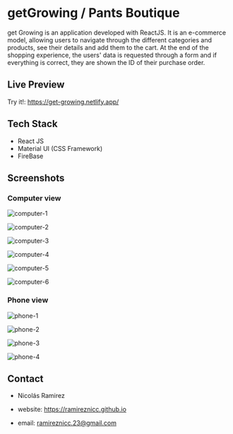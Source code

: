 # getGrowing / Pants Boutique

get Growing is an application developed with ReactJS.
It is an e-commerce model, allowing users to navigate through the different categories and products, see their details and add them to the cart. At the end of the shopping experience, the users' data is requested through a form and if everything is correct, they are shown the ID of their purchase order.

## Live Preview

Try it!: https://get-growing.netlify.app/

## Tech Stack

- React JS
- Material UI (CSS Framework)
- FireBase

## Screenshots

### Computer view

![computer-1](https://firebasestorage.googleapis.com/v0/b/get-growing-plants.appspot.com/o/screenshots%2Fbrowser-2.png?alt=media&token=ffd1b853-04ad-41e4-aba5-86e63e33bbb9)

![computer-2](https://firebasestorage.googleapis.com/v0/b/get-growing-plants.appspot.com/o/screenshots%2Fbrowser-3.png?alt=media&token=404b83eb-c5db-4617-a40b-2702a5e72fa6)

![computer-3](https://firebasestorage.googleapis.com/v0/b/get-growing-plants.appspot.com/o/screenshots%2Fbrowser-4.png?alt=media&token=7d5cda5c-5278-4f75-81fd-6e80c56a96a8)

![computer-4](https://firebasestorage.googleapis.com/v0/b/get-growing-plants.appspot.com/o/screenshots%2Fbrowser-5.png?alt=media&token=19aeab0c-f179-4979-996f-95444c893196)

![computer-5](https://firebasestorage.googleapis.com/v0/b/get-growing-plants.appspot.com/o/screenshots%2Fbrowser-6.png?alt=media&token=dc0c20d5-d390-4f8d-9090-be406d241154)

![computer-6](https://firebasestorage.googleapis.com/v0/b/get-growing-plants.appspot.com/o/screenshots%2Fbrowser-7.png?alt=media&token=96deb10f-b712-4373-9adc-e0dbbd5c3222)

### Phone view

![phone-1](https://firebasestorage.googleapis.com/v0/b/get-growing-plants.appspot.com/o/screenshots%2Fphone-1.png?alt=media&token=e65b7cea-c88a-4d3b-ba64-93eb19e55796)

![phone-2](https://firebasestorage.googleapis.com/v0/b/get-growing-plants.appspot.com/o/screenshots%2Fphone-2.png?alt=media&token=1e895c68-a77f-4919-aafe-806e02fa0133)

![phone-3](https://firebasestorage.googleapis.com/v0/b/get-growing-plants.appspot.com/o/screenshots%2Fphone-3.png?alt=media&token=e99e66ce-00d8-45ea-9cda-e17692c2b103)

![phone-4](https://firebasestorage.googleapis.com/v0/b/get-growing-plants.appspot.com/o/screenshots%2Fphone-4.png?alt=media&token=3a5025a2-4be8-4e8d-a614-7089cbbbbc80)

## Contact

- Nicolás Ramirez

- website: https://ramireznicc.github.io

- email: ramireznicc.23@gmail.com
